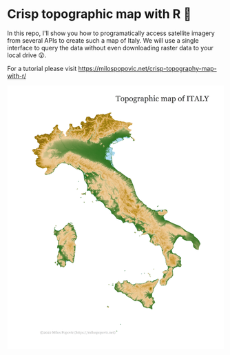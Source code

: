 # Crisp topographic map with R 🎉

In this repo, I'll show you how to programatically access satellite imagery from several APIs to create such a map of Italy. We will use a single interface to query the data without even downloading raster data to your local drive 😲. 

For a tutorial please visit https://milospopovic.net/crisp-topography-map-with-r/

![alt text](https://github.com/milos-agathon/crisp-topographical-map-with-r/blob/main/photo1a.png?raw=true)
